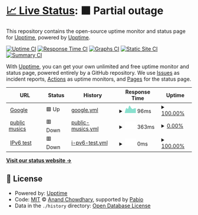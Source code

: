 # [📈 Live Status](https://fourgate.cloud): <!--live status--> **🟧 Partial outage**

This repository contains the open-source uptime monitor and status page for [Upptime](https://upptime.js.org), powered by [Upptime](https://github.com/upptime/upptime).

[![Uptime CI](https://github.com/upptime/upptime/workflows/Uptime%20CI/badge.svg)](https://github.com/upptime/upptime/actions?query=workflow%3A%22Uptime+CI%22)
[![Response Time CI](https://github.com/upptime/upptime/workflows/Response%20Time%20CI/badge.svg)](https://github.com/upptime/upptime/actions?query=workflow%3A%22Response+Time+CI%22)
[![Graphs CI](https://github.com/upptime/upptime/workflows/Graphs%20CI/badge.svg)](https://github.com/upptime/upptime/actions?query=workflow%3A%22Graphs+CI%22)
[![Static Site CI](https://github.com/upptime/upptime/workflows/Static%20Site%20CI/badge.svg)](https://github.com/upptime/upptime/actions?query=workflow%3A%22Static+Site+CI%22)
[![Summary CI](https://github.com/upptime/upptime/workflows/Summary%20CI/badge.svg)](https://github.com/upptime/upptime/actions?query=workflow%3A%22Summary+CI%22)

With [Upptime](https://upptime.js.org), you can get your own unlimited and free uptime monitor and status page, powered entirely by a GitHub repository. We use [Issues](https://github.com/upptime/upptime/issues) as incident reports, [Actions](https://github.com/upptime/upptime/actions) as uptime monitors, and [Pages](https://fourgate.cloud) for the status page.

<!--start: status pages-->
<!-- This summary is generated by Upptime (https://github.com/upptime/upptime) -->
<!-- Do not edit this manually, your changes will be overwritten -->
<!-- prettier-ignore -->
| URL | Status | History | Response Time | Uptime |
| --- | ------ | ------- | ------------- | ------ |
| <img alt="" src="https://icons.duckduckgo.com/ip3/www.google.com.ico" height="13"> [Google](https://www.google.com) | 🟩 Up | [google.yml](https://github.com/AcevedoR/upptime/commits/HEAD/history/google.yml) | <details><summary><img alt="Response time graph" src="./graphs/google/response-time-week.png" height="20"> 96ms</summary><br><a href="https://upptime.github.io/upptime/history/google"><img alt="Response time 96" src="https://img.shields.io/endpoint?url=https%3A%2F%2Fraw.githubusercontent.com%2FAcevedoR%2Fupptime%2FHEAD%2Fapi%2Fgoogle%2Fresponse-time.json"></a><br><a href="https://upptime.github.io/upptime/history/google"><img alt="24-hour response time 99" src="https://img.shields.io/endpoint?url=https%3A%2F%2Fraw.githubusercontent.com%2FAcevedoR%2Fupptime%2FHEAD%2Fapi%2Fgoogle%2Fresponse-time-day.json"></a><br><a href="https://upptime.github.io/upptime/history/google"><img alt="7-day response time 96" src="https://img.shields.io/endpoint?url=https%3A%2F%2Fraw.githubusercontent.com%2FAcevedoR%2Fupptime%2FHEAD%2Fapi%2Fgoogle%2Fresponse-time-week.json"></a><br><a href="https://upptime.github.io/upptime/history/google"><img alt="30-day response time 96" src="https://img.shields.io/endpoint?url=https%3A%2F%2Fraw.githubusercontent.com%2FAcevedoR%2Fupptime%2FHEAD%2Fapi%2Fgoogle%2Fresponse-time-month.json"></a><br><a href="https://upptime.github.io/upptime/history/google"><img alt="1-year response time 96" src="https://img.shields.io/endpoint?url=https%3A%2F%2Fraw.githubusercontent.com%2FAcevedoR%2Fupptime%2FHEAD%2Fapi%2Fgoogle%2Fresponse-time-year.json"></a></details> | <details><summary><a href="https://upptime.github.io/upptime/history/google">100.00%</a></summary><a href="https://upptime.github.io/upptime/history/google"><img alt="All-time uptime 100.00%" src="https://img.shields.io/endpoint?url=https%3A%2F%2Fraw.githubusercontent.com%2FAcevedoR%2Fupptime%2FHEAD%2Fapi%2Fgoogle%2Fuptime.json"></a><br><a href="https://upptime.github.io/upptime/history/google"><img alt="24-hour uptime 100.00%" src="https://img.shields.io/endpoint?url=https%3A%2F%2Fraw.githubusercontent.com%2FAcevedoR%2Fupptime%2FHEAD%2Fapi%2Fgoogle%2Fuptime-day.json"></a><br><a href="https://upptime.github.io/upptime/history/google"><img alt="7-day uptime 100.00%" src="https://img.shields.io/endpoint?url=https%3A%2F%2Fraw.githubusercontent.com%2FAcevedoR%2Fupptime%2FHEAD%2Fapi%2Fgoogle%2Fuptime-week.json"></a><br><a href="https://upptime.github.io/upptime/history/google"><img alt="30-day uptime 100.00%" src="https://img.shields.io/endpoint?url=https%3A%2F%2Fraw.githubusercontent.com%2FAcevedoR%2Fupptime%2FHEAD%2Fapi%2Fgoogle%2Fuptime-month.json"></a><br><a href="https://upptime.github.io/upptime/history/google"><img alt="1-year uptime 100.00%" src="https://img.shields.io/endpoint?url=https%3A%2F%2Fraw.githubusercontent.com%2FAcevedoR%2Fupptime%2FHEAD%2Fapi%2Fgoogle%2Fuptime-year.json"></a></details>
| <img alt="" src="https://icons.duckduckgo.com/ip3/fourgate.cloud.ico" height="13"> [public musics](https://fourgate.cloud/public/musics) | 🟥 Down | [public-musics.yml](https://github.com/AcevedoR/upptime/commits/HEAD/history/public-musics.yml) | <details><summary><img alt="Response time graph" src="./graphs/public-musics/response-time-week.png" height="20"> 363ms</summary><br><a href="https://upptime.github.io/upptime/history/public-musics"><img alt="Response time 363" src="https://img.shields.io/endpoint?url=https%3A%2F%2Fraw.githubusercontent.com%2FAcevedoR%2Fupptime%2FHEAD%2Fapi%2Fpublic-musics%2Fresponse-time.json"></a><br><a href="https://upptime.github.io/upptime/history/public-musics"><img alt="24-hour response time 397" src="https://img.shields.io/endpoint?url=https%3A%2F%2Fraw.githubusercontent.com%2FAcevedoR%2Fupptime%2FHEAD%2Fapi%2Fpublic-musics%2Fresponse-time-day.json"></a><br><a href="https://upptime.github.io/upptime/history/public-musics"><img alt="7-day response time 363" src="https://img.shields.io/endpoint?url=https%3A%2F%2Fraw.githubusercontent.com%2FAcevedoR%2Fupptime%2FHEAD%2Fapi%2Fpublic-musics%2Fresponse-time-week.json"></a><br><a href="https://upptime.github.io/upptime/history/public-musics"><img alt="30-day response time 363" src="https://img.shields.io/endpoint?url=https%3A%2F%2Fraw.githubusercontent.com%2FAcevedoR%2Fupptime%2FHEAD%2Fapi%2Fpublic-musics%2Fresponse-time-month.json"></a><br><a href="https://upptime.github.io/upptime/history/public-musics"><img alt="1-year response time 363" src="https://img.shields.io/endpoint?url=https%3A%2F%2Fraw.githubusercontent.com%2FAcevedoR%2Fupptime%2FHEAD%2Fapi%2Fpublic-musics%2Fresponse-time-year.json"></a></details> | <details><summary><a href="https://upptime.github.io/upptime/history/public-musics">0.00%</a></summary><a href="https://upptime.github.io/upptime/history/public-musics"><img alt="All-time uptime 0.00%" src="https://img.shields.io/endpoint?url=https%3A%2F%2Fraw.githubusercontent.com%2FAcevedoR%2Fupptime%2FHEAD%2Fapi%2Fpublic-musics%2Fuptime.json"></a><br><a href="https://upptime.github.io/upptime/history/public-musics"><img alt="24-hour uptime 0.00%" src="https://img.shields.io/endpoint?url=https%3A%2F%2Fraw.githubusercontent.com%2FAcevedoR%2Fupptime%2FHEAD%2Fapi%2Fpublic-musics%2Fuptime-day.json"></a><br><a href="https://upptime.github.io/upptime/history/public-musics"><img alt="7-day uptime 0.00%" src="https://img.shields.io/endpoint?url=https%3A%2F%2Fraw.githubusercontent.com%2FAcevedoR%2Fupptime%2FHEAD%2Fapi%2Fpublic-musics%2Fuptime-week.json"></a><br><a href="https://upptime.github.io/upptime/history/public-musics"><img alt="30-day uptime 0.00%" src="https://img.shields.io/endpoint?url=https%3A%2F%2Fraw.githubusercontent.com%2FAcevedoR%2Fupptime%2FHEAD%2Fapi%2Fpublic-musics%2Fuptime-month.json"></a><br><a href="https://upptime.github.io/upptime/history/public-musics"><img alt="1-year uptime 0.00%" src="https://img.shields.io/endpoint?url=https%3A%2F%2Fraw.githubusercontent.com%2FAcevedoR%2Fupptime%2FHEAD%2Fapi%2Fpublic-musics%2Fuptime-year.json"></a></details>
| <img alt="" src="https://icons.duckduckgo.com/ip3/null.ico" height="13"> [IPv6 test](fourgate.cloud/public/musics) | 🟥 Down | [i-pv6-test.yml](https://github.com/AcevedoR/upptime/commits/HEAD/history/i-pv6-test.yml) | <details><summary><img alt="Response time graph" src="./graphs/i-pv6-test/response-time-week.png" height="20"> 0ms</summary><br><a href="https://upptime.github.io/upptime/history/i-pv6-test"><img alt="Response time 0" src="https://img.shields.io/endpoint?url=https%3A%2F%2Fraw.githubusercontent.com%2FAcevedoR%2Fupptime%2FHEAD%2Fapi%2Fi-pv6-test%2Fresponse-time.json"></a><br><a href="https://upptime.github.io/upptime/history/i-pv6-test"><img alt="24-hour response time 0" src="https://img.shields.io/endpoint?url=https%3A%2F%2Fraw.githubusercontent.com%2FAcevedoR%2Fupptime%2FHEAD%2Fapi%2Fi-pv6-test%2Fresponse-time-day.json"></a><br><a href="https://upptime.github.io/upptime/history/i-pv6-test"><img alt="7-day response time 0" src="https://img.shields.io/endpoint?url=https%3A%2F%2Fraw.githubusercontent.com%2FAcevedoR%2Fupptime%2FHEAD%2Fapi%2Fi-pv6-test%2Fresponse-time-week.json"></a><br><a href="https://upptime.github.io/upptime/history/i-pv6-test"><img alt="30-day response time 0" src="https://img.shields.io/endpoint?url=https%3A%2F%2Fraw.githubusercontent.com%2FAcevedoR%2Fupptime%2FHEAD%2Fapi%2Fi-pv6-test%2Fresponse-time-month.json"></a><br><a href="https://upptime.github.io/upptime/history/i-pv6-test"><img alt="1-year response time 0" src="https://img.shields.io/endpoint?url=https%3A%2F%2Fraw.githubusercontent.com%2FAcevedoR%2Fupptime%2FHEAD%2Fapi%2Fi-pv6-test%2Fresponse-time-year.json"></a></details> | <details><summary><a href="https://upptime.github.io/upptime/history/i-pv6-test">100.00%</a></summary><a href="https://upptime.github.io/upptime/history/i-pv6-test"><img alt="All-time uptime 100.00%" src="https://img.shields.io/endpoint?url=https%3A%2F%2Fraw.githubusercontent.com%2FAcevedoR%2Fupptime%2FHEAD%2Fapi%2Fi-pv6-test%2Fuptime.json"></a><br><a href="https://upptime.github.io/upptime/history/i-pv6-test"><img alt="24-hour uptime 100.00%" src="https://img.shields.io/endpoint?url=https%3A%2F%2Fraw.githubusercontent.com%2FAcevedoR%2Fupptime%2FHEAD%2Fapi%2Fi-pv6-test%2Fuptime-day.json"></a><br><a href="https://upptime.github.io/upptime/history/i-pv6-test"><img alt="7-day uptime 100.00%" src="https://img.shields.io/endpoint?url=https%3A%2F%2Fraw.githubusercontent.com%2FAcevedoR%2Fupptime%2FHEAD%2Fapi%2Fi-pv6-test%2Fuptime-week.json"></a><br><a href="https://upptime.github.io/upptime/history/i-pv6-test"><img alt="30-day uptime 100.00%" src="https://img.shields.io/endpoint?url=https%3A%2F%2Fraw.githubusercontent.com%2FAcevedoR%2Fupptime%2FHEAD%2Fapi%2Fi-pv6-test%2Fuptime-month.json"></a><br><a href="https://upptime.github.io/upptime/history/i-pv6-test"><img alt="1-year uptime 100.00%" src="https://img.shields.io/endpoint?url=https%3A%2F%2Fraw.githubusercontent.com%2FAcevedoR%2Fupptime%2FHEAD%2Fapi%2Fi-pv6-test%2Fuptime-year.json"></a></details>

<!--end: status pages-->

[**Visit our status website →**](https://fourgate.cloud)

## 📄 License

- Powered by: [Upptime](https://github.com/upptime/upptime)
- Code: [MIT](./LICENSE) © [Anand Chowdhary](https://anandchowdhary.com), supported by [Pabio](https://pabio.com)
- Data in the `./history` directory: [Open Database License](https://opendatacommons.org/licenses/odbl/1-0/)
